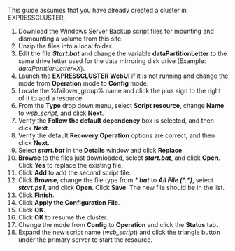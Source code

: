 This guide assumes that you have already created a cluster in EXPRESSCLUSTER.
1. Download the Windows Server Backup script files for mounting and dismounting a volume from this site.
2. Unzip the files into a local folder.
3. Edit the file ***Start.bat*** and change the variable **dataPartitionLetter** to the same drive letter used for the data mirroring disk drive \(Example: *dataPartitionLetter=X*\).
4. Launch the **EXPRESSCLUSTER WebUI** if it is not running and change the mode from **Operation** mode to **Config** mode.
5. Locate the %failover_group% name and click the plus sign to the right of it to add a resource.
6. From the **Type** drop down menu, select **Script resource**, change **Name** to *wsb_script*, and click **Next**.
7. Verify the **Follow the default dependency** box is selected, and then click **Next**.
8. Verify the default **Recovery Operation** options are correct, and then click **Next**.
9. Select ***start.bat*** in the **Details** window and click **Replace**.
10.	**Browse** to the files just downloaded, select ***start.bat***, and click **Open**. Click **Yes** to replace the existing file.
11.	Click **Add** to add the second script file.
12.	Click **Browse**, change the file type from ***\*.bat*** to ***All File \(\*.\*\)***, select ***start.ps1***, and click **Open**. Click **Save**. The new file should be in the list.
13.	Click **Finish**.
14. Click **Apply the Configuration File**.
15. Click **OK**. 
16. Click **OK** to resume the cluster.
17. Change the mode from **Config** to **Operation** and click the **Status** tab.
18. Expand the new script name \(*wsb_script*\) and click the triangle button under the primary server to start the resource.
